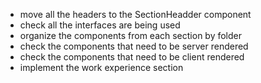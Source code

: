 - move all the headers to the SectionHeadder component
- check all the interfaces are being used
- organize the components from each section by folder
- check the components that need to be server rendered
- check the components that need to be client rendered
- implement the work experience section
